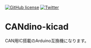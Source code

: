 <a href="https://github.com/Yu-Tomo/CANdino-kicad/blob/main/LICENSE"><img alt="GitHub license" src="https://img.shields.io/github/license/Yu-Tomo/CANdino-kicad"></a>
<a href="https://twitter.com/intent/tweet?text=Wow:&url=https%3A%2F%2Fgithub.com%2FYuto-Tomono%2FBeach_flag"><img alt="Twitter" src="https://img.shields.io/twitter/url?style=social"></a>

# CANdino-kicad

CAN用IC搭載のArduino互換機になります。
